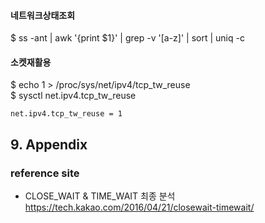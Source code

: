 #### 네트워크상태조회
$ ss -ant | awk '{print $1}' | grep -v '[a-z]' | sort | uniq -c

#### 소켓재활용
$ echo 1 > /proc/sys/net/ipv4/tcp_tw_reuse  
$ sysctl net.ipv4.tcp_tw_reuse  
```
net.ipv4.tcp_tw_reuse = 1
```


## 9. Appendix

### reference site

* CLOSE_WAIT & TIME_WAIT 최종 분석  
https://tech.kakao.com/2016/04/21/closewait-timewait/
